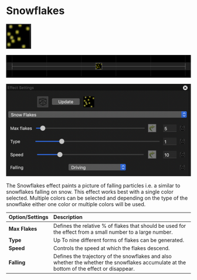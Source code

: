 # Snowflakes

![Icon](../../.gitbook/assets/image%20%28329%29.png)

![Sequencer Grid](../../.gitbook/assets/image%20%28233%29.png)

![](../../.gitbook/assets/image%20%28503%29.png)

The Snowflakes effect paints a picture of falling particles i.e. a similar to snowflakes falling on snow.  This effect works best with a single color selected. Multiple colors can be selected and depending on the type of the snowflake either one color or multiple colors will be used.

| Option/Settings | Description |
| :--- | :--- |
| **Max Flakes** | Defines the relative % of flakes that should be used for the effect from a small number to a large number. |
| **Type** | Up To nine different forms of flakes can be generated. |
| **Speed** | Controls the speed at which the flakes descend. |
| **Falling** | Defines the trajectory of the snowflakes and also whether the whether the snowflakes accumulate at the bottom of the effect or disappear. |

